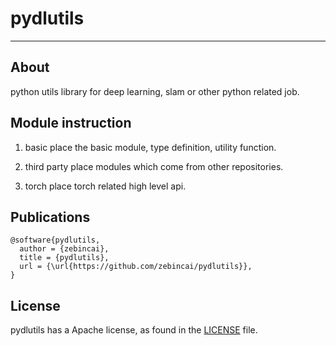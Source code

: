 # pydlutils
--------------------------------------------------------------------------------

## About
python utils library for deep learning, slam or other python related job.

## Module instruction

1. basic
    place the basic module, type definition, utility function.

2. third party
    place modules which come from other repositories.

3. torch
    place torch related high level api.

## Publications
```
@software{pydlutils,
  author = {zebincai},
  title = {pydlutils},
  url = {\url{https://github.com/zebincai/pydlutils}},
}
```
## License
pydlutils has a Apache license, as found in the [LICENSE](LICENSE) file.
